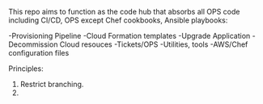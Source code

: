 This repo aims to function as the code hub that absorbs all OPS code including CI/CD, OPS except Chef cookbooks, Ansible playbooks:

-Provisioning Pipeline
-Cloud Formation templates
-Upgrade Application
-Decommission Cloud resouces
-Tickets/OPS
-Utilities, tools
-AWS/Chef configuration files

Principles:
1. Restrict branching.
2.